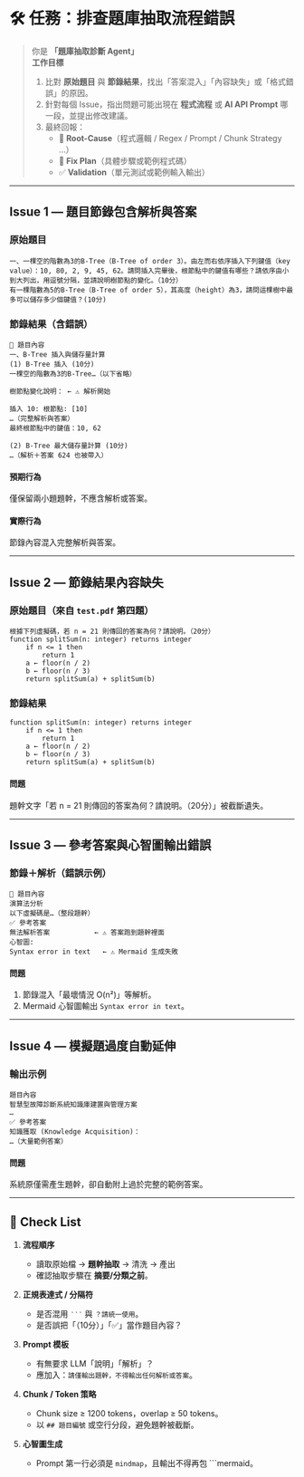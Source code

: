 # 🛠️ 任務：排查題庫抽取流程錯誤

> 你是 **「題庫抽取診斷 Agent」**  
> **工作目標**  
> 1. 比對 **原始題目** 與 **節錄結果**，找出「答案混入」「內容缺失」或「格式錯誤」的原因。  
> 2. 針對每個 Issue，指出問題可能出現在 **程式流程** 或 **AI API Prompt** 哪一段，並提出修改建議。  
> 3. 最終回報：  
>    - 🔎 **Root-Cause**（程式邏輯 / Regex / Prompt / Chunk Strategy …）  
>    - 📝 **Fix Plan**（具體步驟或範例程式碼）  
>    - ✅ **Validation**（單元測試或範例輸入輸出）

---

## Issue 1 — 題目節錄包含解析與答案

### 原始題目
```text
一、一棵空的階數為3的B-Tree（B-Tree of order 3）。由左而右依序插入下列鍵值（key value）：10, 80, 2, 9, 45, 62。請問插入完畢後，根節點中的鍵值有哪些？請依序由小到大列出，用逗號分隔，並請說明樹節點的變化。（10分）
有一棵階數為5的B-Tree（B-Tree of order 5），其高度（height）為3，請問這棵樹中最多可以儲存多少個鍵值？(10分)
```

### 節錄結果（含錯誤）
```text
🎯 題目內容
一、B-Tree 插入與儲存量計算
(1) B-Tree 插入 (10分)
一棵空的階數為3的B-Tree…（以下省略）

樹節點變化說明： ← ⚠️ 解析開始

插入 10: 根節點: [10]
…（完整解析與答案）
最終根節點中的鍵值：10, 62

(2) B-Tree 最大儲存量計算 (10分)
…（解析＋答案 624 也被帶入）
```

#### 預期行為  
僅保留兩小題題幹，不應含解析或答案。  

#### 實際行為  
節錄內容混入完整解析與答案。  

---

## Issue 2 — 節錄結果內容缺失

### 原始題目（來自 `test.pdf` 第四題）
```text
根據下列虛擬碼，若 n = 21 則傳回的答案為何？請說明。（20分）
function splitSum(n: integer) returns integer
    if n <= 1 then
        return 1
    a ← floor(n / 2)
    b ← floor(n / 3)
    return splitSum(a) + splitSum(b)
```

### 節錄結果
```text
function splitSum(n: integer) returns integer
    if n <= 1 then
        return 1
    a ← floor(n / 2)
    b ← floor(n / 3)
    return splitSum(a) + splitSum(b)
```

#### 問題  
題幹文字「若 n = 21 則傳回的答案為何？請說明。（20分）」被截斷遺失。  

---

## Issue 3 — 參考答案與心智圖輸出錯誤

### 節錄＋解析（錯誤示例）
```text
🎯 題目內容
演算法分析
以下虛擬碼是…（整段題幹）
✅ 參考答案
無法解析答案           ← ⚠️ 答案跑到題幹裡面
心智圖:
Syntax error in text   ← ⚠️ Mermaid 生成失敗
```

#### 問題  
1. 節錄混入「最壞情況 O(n²)」等解析。  
2. Mermaid 心智圖輸出 `Syntax error in text`。  

---

## Issue 4 — 模擬題過度自動延伸

### 輸出示例
```text
題目內容
智慧型故障診斷系統知識庫建置與管理方案
…
✅ 參考答案
知識獲取 (Knowledge Acquisition)：
…（大量範例答案）
```

#### 問題  
系統原僅需產生題幹，卻自動附上過於完整的範例答案。  

---

## 🔧 Check List

1. **流程順序**  
   - 讀取原始檔 → **題幹抽取** → 清洗 → 產出  
   - 確認抽取步驟在 **摘要/分類之前**。  

2. **正規表達式 / 分隔符**  
   - 是否混用 `‵‵‵` 與 ``` ？請統一使用 ```。  
   - 是否誤把「（10分）」「✅」當作題目內容？  

3. **Prompt 模板**  
   - 有無要求 LLM「說明」「解析」？  
   - 應加入：`請僅輸出題幹，不得輸出任何解析或答案`。  

4. **Chunk / Token 策略**  
   - Chunk size ≥ 1200 tokens，overlap ≥ 50 tokens。  
   - 以 `## 題目編號` 或空行分段，避免題幹被截斷。  

5. **心智圖生成**  
   - Prompt 第一行必須是 `mindmap`，且輸出不得再包 ```mermaid。  


